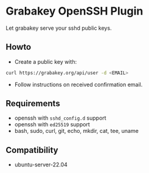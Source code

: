 # Grabakey OpenSSH Plugin

Let grabakey serve your sshd public keys.

## Howto

- Create a public key with:
```bash
curl https://grabakey.org/api/user -d <EMAIL>
```
- Follow instructions on received confirmation email.

## Requirements

- openssh with `sshd_config.d` support
- openssh with `ed25519` support
- bash, sudo, curl, git, echo, mkdir, cat, tee, uname

## Compatibility

- ubuntu-server-22.04

